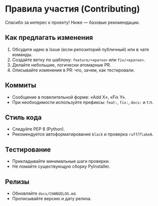 # Правила участия (Contributing)

Спасибо за интерес к проекту! Ниже — базовые рекомендации.

## Как предлагать изменения
1. Обсудите идею в Issue (если репозиторий публичный) или в чате команды.
2. Создайте ветку по шаблону: `feature/<кратко>` или `fix/<кратко>`.
3. Делайте небольшие, логически атомарные PR.
4. Описывайте изменения в PR: что, зачем, как тестировали.

## Коммиты
- Сообщение в повелительной форме: «Add X», «Fix Y».
- При необходимости используйте префиксы: `feat:`, `fix:`, `docs:` и т.п.

## Стиль кода
- Следуйте PEP 8 (Python).
- Рекомендуется автоформатирование `black` и проверка `ruff`/`flake8`.

## Тестирование
- Прикладывайте минимальные шаги проверки.
- Не ломайте существующую сборку PyInstaller.

## Релизы
- Обновляйте `docs/CHANGELOG.md`.
- Прописывайте версию и дату релиза.
